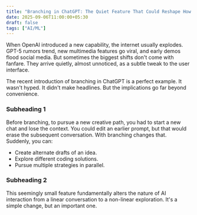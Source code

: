 ```yaml
---
title: "Branching in ChatGPT: The Quiet Feature That Could Reshape How We Work With AI"
date: 2025-09-06T11:00:00+05:30
draft: false
tags: ["AI/ML"]
---
```


When OpenAI introduced a new capability, the internet usually explodes. GPT-5 rumors trend, new multimedia features go viral, and early demos flood social media. But sometimes the biggest shifts don't come with fanfare. They arrive quietly, almost unnoticed, as a subtle tweak to the user interface.

The recent introduction of branching in ChatGPT is a perfect example. It wasn't hyped. It didn't make headlines. But the implications go far beyond convenience.

### Subheading 1

Before branching, to pursue a new creative path, you had to start a new chat and lose the context. You could edit an earlier prompt, but that would erase the subsequent conversation. With branching changes that. Suddenly, you can:

- Create alternate drafts of an idea.
- Explore different coding solutions.
- Pursue multiple strategies in parallel.

### Subheading 2

This seemingly small feature fundamentally alters the nature of AI interaction from a linear conversation to a non-linear exploration. It's a simple change, but an important one.